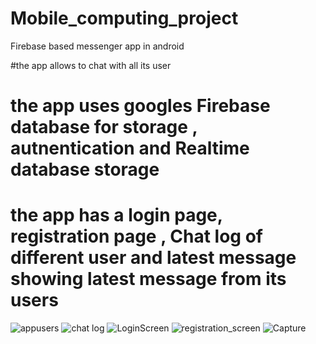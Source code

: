 # Mobile_computing_project

Firebase based messenger app in android

#the app allows to chat with all its user
# the app uses googles Firebase database for storage , autnentication and Realtime database storage 

# the app has a login page, registration page , Chat log of different user and latest message showing latest message from its users 

![appusers](https://user-images.githubusercontent.com/71609080/115955117-c32c4080-a4c2-11eb-9538-f830040c7723.PNG)
![chat log](https://user-images.githubusercontent.com/71609080/115955124-d4754d00-a4c2-11eb-9261-428afbdae924.PNG)
![LoginScreen](https://user-images.githubusercontent.com/71609080/115955125-d50de380-a4c2-11eb-9013-9917dec9018b.PNG)
![registration_screen](https://user-images.githubusercontent.com/71609080/115955126-d50de380-a4c2-11eb-946d-756259b23a17.PNG)
![Capture](https://user-images.githubusercontent.com/71609080/115955127-d50de380-a4c2-11eb-8e47-5961f9c915e4.PNG)


